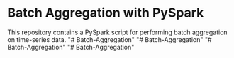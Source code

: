 # Batch Aggregation with PySpark

This repository contains a PySpark script for performing batch aggregation on time-series data.
"# Batch-Aggregation" 
"# Batch-Aggregation" 
"# Batch-Aggregation" 
"# Batch-Aggregation" 
